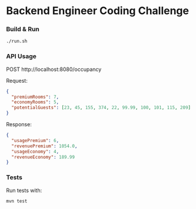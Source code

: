 # Backend Engineer Coding Challenge

### Build & Run
```bash
./run.sh
```

### API Usage
POST http://localhost:8080/occupancy

Request:
```json
{
  "premiumRooms": 7,
  "economyRooms": 5,
  "potentialGuests": [23, 45, 155, 374, 22, 99.99, 100, 101, 115, 209]
}
```

Response:
```json
{
  "usagePremium": 6,
  "revenuePremium": 1054.0,
  "usageEconomy": 4,
  "revenueEconomy": 189.99
}
```

### Tests
Run tests with:
```bash
mvn test
```

